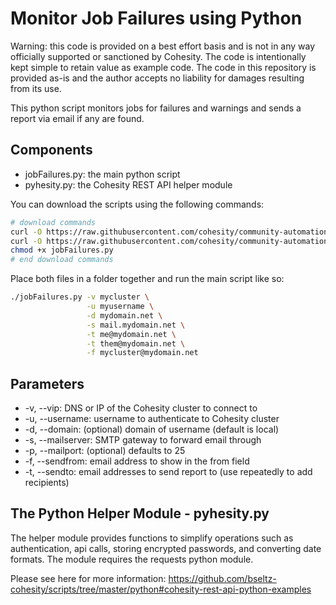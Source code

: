 # Monitor Job Failures using Python

Warning: this code is provided on a best effort basis and is not in any way officially supported or sanctioned by Cohesity. The code is intentionally kept simple to retain value as example code. The code in this repository is provided as-is and the author accepts no liability for damages resulting from its use.

This python script monitors jobs for failures and warnings and sends a report via email if any are found.

## Components

* jobFailures.py: the main python script
* pyhesity.py: the Cohesity REST API helper module

You can download the scripts using the following commands:

```bash
# download commands
curl -O https://raw.githubusercontent.com/cohesity/community-automation-samples/main/reports/python/jobFailures/jobFailures.py
curl -O https://raw.githubusercontent.com/cohesity/community-automation-samples/main/python/pyhesity.py
chmod +x jobFailures.py
# end download commands
```

Place both files in a folder together and run the main script like so:

```bash
./jobFailures.py -v mycluster \
                 -u myusername \
                 -d mydomain.net \
                 -s mail.mydomain.net \
                 -t me@mydomain.net \
                 -t them@mydomain.net \
                 -f mycluster@mydomain.net
```

## Parameters

* -v, --vip: DNS or IP of the Cohesity cluster to connect to
* -u, --username: username to authenticate to Cohesity cluster
* -d, --domain: (optional) domain of username (default is local)
* -s, --mailserver: SMTP gateway to forward email through
* -p, --mailport: (optional) defaults to 25
* -f, --sendfrom: email address to show in the from field
* -t, --sendto: email addresses to send report to (use repeatedly to add recipients)

## The Python Helper Module - pyhesity.py

The helper module provides functions to simplify operations such as authentication, api calls, storing encrypted passwords, and converting date formats. The module requires the requests python module.

Please see here for more information: <https://github.com/bseltz-cohesity/scripts/tree/master/python#cohesity-rest-api-python-examples>
